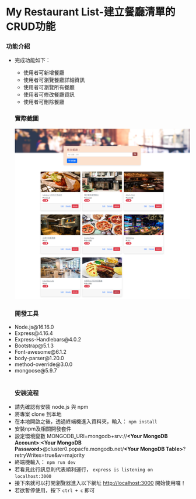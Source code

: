 <h1>My Restaurant List-建立餐廳清單的CRUD功能</h1>
<h3>功能介紹</h3>
<ul>
<li>
<p>完成功能如下：</p>
<ul>
<li>使用者可新增餐廳</li>
<li>使用者可瀏覽餐廳詳細資訊</li>
<li>使用者可瀏覽所有餐廳</li>
<li>使用者可修改餐廳資訊</li>
<li>使用者可刪除餐廳</li>
</ul>
</li>
<h3>實際截圖</h3>
<img src="https://github.com/wilson0922/restaurant-list-phase1/blob/main/image/restaurant-list-phase1.png" alt="image" style="max-width: 100%;">

<h3>開發工具</h3>
<li>Node.js@16.16.0</li>
<li>Express@4.16.4</li>
<li>Express-Handlebars@4.0.2</li>
<li>Bootstrap@5.1.3</li>
<li>Font-awesome@6.1.2</li>
<li>body-parser@1.20.0</li>
<li>method-override@3.0.0</li>
<li>mongoose@5.9.7</li>

<br>
<h3>安裝流程</h3>

<li>請先確認有安裝 node.js 與 npm</li>
<li>將專案 clone 到本地</li>
<li>在本地開啟之後，透過終端機進入資料夾，輸入： <code>npm install</code></li>
<li>安裝npm及相關開發套件</li>
<li>設定環境變數 MONGODB_URI=mongodb+srv://<strong>&lt;Your MongoDB Account&gt;</strong>:<strong>&lt;Your MongoDB Password&gt;</strong>@cluster0.popacfe.mongodb.net/<strong>&lt;Your MongoDB Table&gt;</strong>?retryWrites=true&amp;w=majority
</li>
<li>終端機輸入： <code>npm run dev</code></li>
<li>若看見此行訊息則代表順利運行， <code>express is listening on localhost:3000</code></li>
<li>接下來就可以打開瀏覽器進入以下網址 <a href="http://localhost:3000" rel="nofollow">http://localhost:3000</a> 開始使用囉！</li>
<li>若欲暫停使用，按下 <code>ctrl + c</code> 即可</li>

